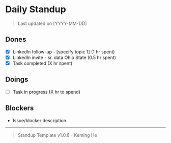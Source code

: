 # Daily Standup

> Last updated on [YYYY-MM-DD]

## Dones

- [x] LinkedIn follow-up - [specify topic 1] (1 hr spent)
- [x] LinkedIn invite - sr. data Ohio State (0.5 hr spent)
- [x] Task completed (X hr spent)

## Doings

- [ ] Task in progress (X hr to spend)

## Blockers

- Issue/blocker description

---

> Standup Template v1.0.6 - Keming He
